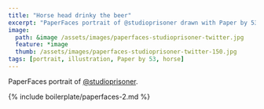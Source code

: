 ```yaml
---
title: "Horse head drinky the beer"
excerpt: "PaperFaces portrait of @studioprisoner drawn with Paper by 53 on an iPad."
image: 
  path: &image /assets/images/paperfaces-studioprisoner-twitter.jpg 
  feature: *image
  thumb: /assets/images/paperfaces-studioprisoner-twitter-150.jpg
tags: [portrait, illustration, Paper by 53, horse]
---
```


PaperFaces portrait of [@studioprisoner](http://twitter.com/studioprisoner).

{% include boilerplate/paperfaces-2.md %}
